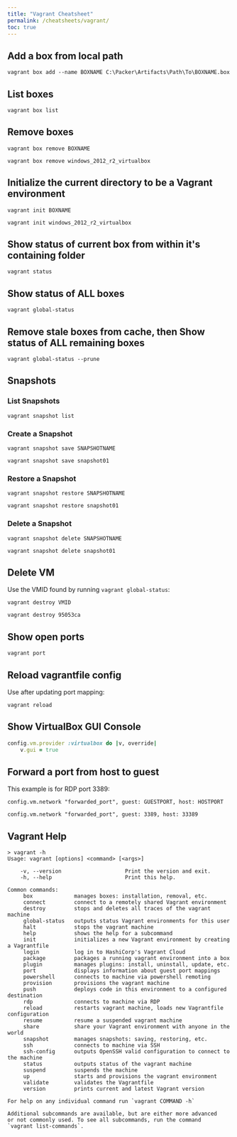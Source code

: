 ```yaml
---
title: "Vagrant Cheatsheet"
permalink: /cheatsheets/vagrant/
toc: true
---
```


## Add a box from local path

`vagrant box add --name BOXNAME C:\Packer\Artifacts\Path\To\BOXNAME.box`

## List boxes

`vagrant box list`

## Remove boxes

`vagrant box remove BOXNAME`

`vagrant box remove windows_2012_r2_virtualbox`

## Initialize the current directory to be a Vagrant environment

`vagrant init BOXNAME`

`vagrant init windows_2012_r2_virtualbox`

## Show status of current box from within it's containing folder

`vagrant status`

## Show status of ALL boxes

`vagrant global-status`

## Remove stale boxes from cache, then Show status of ALL remaining boxes

`vagrant global-status --prune`

## Snapshots

### List Snapshots

`vagrant snapshot list`

### Create a Snapshot

`vagrant snapshot save SNAPSHOTNAME`

`vagrant snapshot save snapshot01`

### Restore a Snapshot

`vagrant snapshot restore SNAPSHOTNAME`

`vagrant snapshot restore snapshot01`

### Delete a Snapshot

`vagrant snapshot delete SNAPSHOTNAME`

`vagrant snapshot delete snapshot01`

## Delete VM

Use the VMID found by running `vagrant global-status`:

`vagrant destroy VMID`

`vagrant destroy 95053ca`

## Show open ports

`vagrant port`

## Reload vagrantfile config

Use after updating port mapping:

`vagrant reload`

## Show VirtualBox GUI Console

```ruby
config.vm.provider :virtualbox do |v, override|
    v.gui = true
```

## Forward a port from host to guest

This example is for RDP port 3389:

`config.vm.network "forwarded_port", guest: GUESTPORT, host: HOSTPORT`

`config.vm.network "forwarded_port", guest: 3389, host: 33389`

## Vagrant Help

```
> vagrant -h
Usage: vagrant [options] <command> [<args>]

    -v, --version                    Print the version and exit.
    -h, --help                       Print this help.

Common commands:
     box             manages boxes: installation, removal, etc.
     connect         connect to a remotely shared Vagrant environment
     destroy         stops and deletes all traces of the vagrant machine
     global-status   outputs status Vagrant environments for this user
     halt            stops the vagrant machine
     help            shows the help for a subcommand
     init            initializes a new Vagrant environment by creating a Vagrantfile
     login           log in to HashiCorp's Vagrant Cloud
     package         packages a running vagrant environment into a box
     plugin          manages plugins: install, uninstall, update, etc.
     port            displays information about guest port mappings
     powershell      connects to machine via powershell remoting
     provision       provisions the vagrant machine
     push            deploys code in this environment to a configured destination
     rdp             connects to machine via RDP
     reload          restarts vagrant machine, loads new Vagrantfile configuration
     resume          resume a suspended vagrant machine
     share           share your Vagrant environment with anyone in the world
     snapshot        manages snapshots: saving, restoring, etc.
     ssh             connects to machine via SSH
     ssh-config      outputs OpenSSH valid configuration to connect to the machine
     status          outputs status of the vagrant machine
     suspend         suspends the machine
     up              starts and provisions the vagrant environment
     validate        validates the Vagrantfile
     version         prints current and latest Vagrant version

For help on any individual command run `vagrant COMMAND -h`

Additional subcommands are available, but are either more advanced
or not commonly used. To see all subcommands, run the command
`vagrant list-commands`.
```
